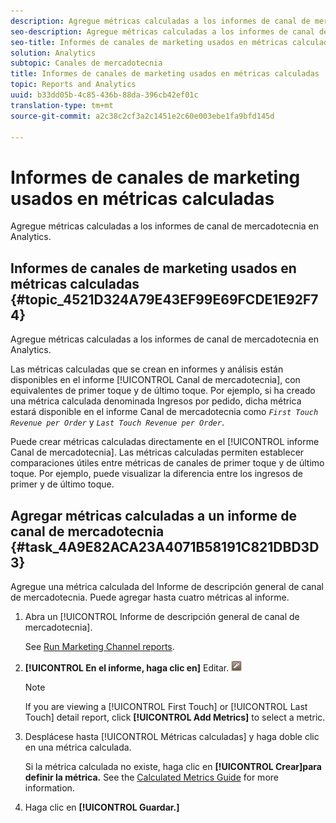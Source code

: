 ```yaml
---
description: Agregue métricas calculadas a los informes de canal de mercadotecnia en Analytics.
seo-description: Agregue métricas calculadas a los informes de canal de mercadotecnia en Analytics.
seo-title: Informes de canales de marketing usados en métricas calculadas
solution: Analytics
subtopic: Canales de mercadotecnia
title: Informes de canales de marketing usados en métricas calculadas
topic: Reports and Analytics
uuid: b33dd05b-4c85-436b-88da-396cb42ef01c
translation-type: tm+mt
source-git-commit: a2c38c2cf3a2c1451e2c60e003ebe1fa9bfd145d

---
```



# Informes de canales de marketing usados en métricas calculadas

Agregue métricas calculadas a los informes de canal de mercadotecnia en Analytics.

## Informes de canales de marketing usados en métricas calculadas {#topic_4521D324A79E43EF99E69FCDE1E92F74}

Agregue métricas calculadas a los informes de canal de mercadotecnia en Analytics.

Las métricas calculadas que se crean en informes y análisis están disponibles en el informe [!UICONTROL Canal de mercadotecnia], con equivalentes de primer toque y de último toque. Por ejemplo, si ha creado una métrica calculada denominada Ingresos por pedido, dicha métrica estará disponible en el informe Canal de mercadotecnia como *`First Touch Revenue per Order`* y *`Last Touch Revenue per Order`*.

Puede crear métricas calculadas directamente en el [!UICONTROL informe Canal de mercadotecnia]. Las métricas calculadas permiten establecer comparaciones útiles entre métricas de canales de primer toque y de último toque. Por ejemplo, puede visualizar la diferencia entre los ingresos de primer y de último toque.

## Agregar métricas calculadas a un informe de canal de mercadotecnia {#task_4A9E82ACA23A4071B58191C821DBD3D3}

Agregue una métrica calculada del Informe de descripción general de canal de mercadotecnia. Puede agregar hasta cuatro métricas al informe.

1. Abra un [!UICONTROL Informe de descripción general de canal de mercadotecnia].

   See [Run Marketing Channel reports](../../components/c-marketing-channels/t-reports-sc.md#task_AED9E5814809432AB00955CC54F80C84).

1. **[!UICONTROL En el informe, haga clic en]** Editar. ![](assets/metric_edit_icon.png)

   >[!NOTE]
   >
   >If you are viewing a [!UICONTROL First Touch] or [!UICONTROL Last Touch] detail report, click **[!UICONTROL Add Metrics]** to select a metric.

1. Desplácese hasta [!UICONTROL Métricas calculadas] y haga doble clic en una métrica calculada.

   Si la métrica calculada no existe, haga clic en **[!UICONTROL Crear]para definir la métrica.** See the [Calculated Metrics Guide](https://marketing.adobe.com/resources/help/en_US/analytics/calcmetrics/) for more information.
1. Haga clic en **[!UICONTROL Guardar.]**
